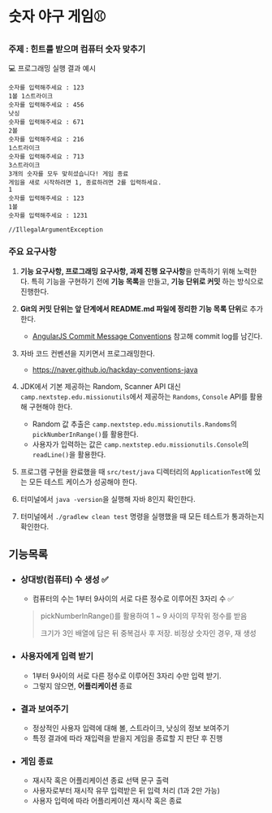 # 숫자 야구 게임⚾️

### 주제 : 힌트를 받으며 컴퓨터 숫자 맞추기



💻 프로그래밍 실행 결과 예시

```
숫자를 입력해주세요 : 123
1볼 1스트라이크
숫자를 입력해주세요 : 456
낫싱
숫자를 입력해주세요 : 671
2볼 
숫자를 입력해주세요 : 216
1스트라이크 
숫자를 입력해주세요 : 713
3스트라이크 
3개의 숫자를 모두 맞히셨습니다! 게임 종료
게임을 새로 시작하려면 1, 종료하려면 2를 입력하세요.
1
숫자를 입력해주세요 : 123
1볼
숫자를 입력해주세요 : 1231

//IllegalArgumentException
```



### 주요 요구사항

1. **기능 요구사항, 프로그래밍 요구사항, 과제 진행 요구사항**을 만족하기 위해 노력한다. 특히 기능을 구현하기 전에 **기능 목록**을 만들고, **기능 단위로 커밋** 하는 방식으로 진행한다.
   

2. **Git의 커밋 단위는 앞 단계에서 README.md 파일에 정리한 기능 목록 단위**로 추가한다.

   - [AngularJS Commit Message Conventions](https://gist.github.com/stephenparish/9941e89d80e2bc58a153) 참고해 commit log를 남긴다.

   

3. 자바 코드 컨벤션을 지키면서 프로그래밍한다.

   - https://naver.github.io/hackday-conventions-java

     

4. JDK에서 기본 제공하는 Random, Scanner API 대신 `camp.nextstep.edu.missionutils`에서 제공하는 `Randoms`, `Console` API를 활용해 구현해야 한다.

   - Random 값 추출은 `camp.nextstep.edu.missionutils.Randoms`의 `pickNumberInRange()`를 활용한다.
   - 사용자가 입력하는 값은 `camp.nextstep.edu.missionutils.Console`의 `readLine()`을 활용한다.

   

5. 프로그램 구현을 완료했을 때 `src/test/java` 디렉터리의 `ApplicationTest`에 있는 모든 테스트 케이스가 성공해야 한다.
   

6. 터미널에서 `java -version`을 실행해 자바 8인지 확인한다.
   

7. 터미널에서 `./gradlew clean test` 명령을 실행했을 때 모든 테스트가 통과하는지 확인한다.



## 기능목록



- ### 상대방(컴퓨터) 수 생성 ✅

  - 컴퓨터의 수는 1부터 9사이의 서로 다른 정수로 이루어진 3자리 수 ✅

  > pickNumberInRange()를 활용하여 1 ~ 9 사이의 무작위 정수를 받음
  >
  > 크기가 3인 배열에 담은 뒤 중복검사 후 저장. 비정상 숫자인 경우, 재 생성



- ### 사용자에게 입력 받기

  - 1부터 9사이의 서로 다른 정수로 이루어진 3자리 수만 입력 받기.
  - 그렇지 않으면, **어플리케이션** 종료



- ### 결과 보여주기

  - 정상적인 사용자 입력에 대해 볼, 스트라이크, 낫싱의 정보 보여주기
  - 특정 결과에 따라 재입력을 받을지 게임을 종료할 지 판단 후 진행



- ### 게임 종료

  - 재시작 혹은 어플리케이션 종료 선택 문구 출력
  - 사용자로부터 재시작 유무 입력받은 뒤 입력 처리 (1과 2만 가능)
  - 사용자 입력에 따라 어플리케이션 재시작 혹은 종료

